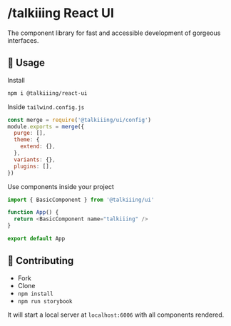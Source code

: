 # /talkiiing React UI

The component library for fast and accessible development of gorgeous interfaces.

## 🚀 Usage

Install

```sh
npm i @talkiiing/react-ui
```

Inside `tailwind.config.js`

```js
const merge = require('@talkiiing/ui/config')
module.exports = merge({
  purge: [],
  theme: {
    extend: {},
  },
  variants: {},
  plugins: [],
})
```

Use components inside your project

```js
import { BasicComponent } from '@talkiiing/ui'

function App() {
  return <BasicComponent name="talkiiing" />
}

export default App
```

## 🔌 Contributing

- Fork
- Clone
- `npm install`
- `npm run storybook`

It will start a local server at `localhost:6006` with all components rendered.
